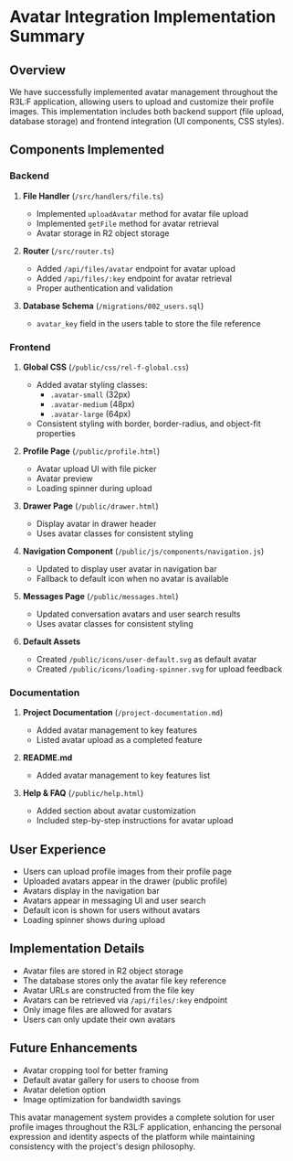 # Avatar Integration Implementation Summary

## Overview
We have successfully implemented avatar management throughout the R3L:F application, allowing users to upload and customize their profile images. This implementation includes both backend support (file upload, database storage) and frontend integration (UI components, CSS styles).

## Components Implemented

### Backend
1. **File Handler** (`/src/handlers/file.ts`)
   - Implemented `uploadAvatar` method for avatar file upload
   - Implemented `getFile` method for avatar retrieval
   - Avatar storage in R2 object storage

2. **Router** (`/src/router.ts`) 
   - Added `/api/files/avatar` endpoint for avatar upload
   - Added `/api/files/:key` endpoint for avatar retrieval
   - Proper authentication and validation

3. **Database Schema** (`/migrations/002_users.sql`)
   - `avatar_key` field in the users table to store the file reference

### Frontend
1. **Global CSS** (`/public/css/rel-f-global.css`)
   - Added avatar styling classes:
     - `.avatar-small` (32px)
     - `.avatar-medium` (48px)
     - `.avatar-large` (64px)
   - Consistent styling with border, border-radius, and object-fit properties

2. **Profile Page** (`/public/profile.html`)
   - Avatar upload UI with file picker
   - Avatar preview
   - Loading spinner during upload

3. **Drawer Page** (`/public/drawer.html`)
   - Display avatar in drawer header
   - Uses avatar classes for consistent styling

4. **Navigation Component** (`/public/js/components/navigation.js`)
   - Updated to display user avatar in navigation bar
   - Fallback to default icon when no avatar is available

5. **Messages Page** (`/public/messages.html`)
   - Updated conversation avatars and user search results
   - Uses avatar classes for consistent styling

6. **Default Assets**
   - Created `/public/icons/user-default.svg` as default avatar
   - Created `/public/icons/loading-spinner.svg` for upload feedback

### Documentation
1. **Project Documentation** (`/project-documentation.md`)
   - Added avatar management to key features
   - Listed avatar upload as a completed feature

2. **README.md**
   - Added avatar management to key features list

3. **Help & FAQ** (`/public/help.html`)
   - Added section about avatar customization
   - Included step-by-step instructions for avatar upload

## User Experience
- Users can upload profile images from their profile page
- Uploaded avatars appear in the drawer (public profile)
- Avatars display in the navigation bar
- Avatars appear in messaging UI and user search
- Default icon is shown for users without avatars
- Loading spinner shows during upload

## Implementation Details
- Avatar files are stored in R2 object storage
- The database stores only the avatar file key reference
- Avatar URLs are constructed from the file key
- Avatars can be retrieved via `/api/files/:key` endpoint
- Only image files are allowed for avatars
- Users can only update their own avatars

## Future Enhancements
- Avatar cropping tool for better framing
- Default avatar gallery for users to choose from
- Avatar deletion option
- Image optimization for bandwidth savings

This avatar management system provides a complete solution for user profile images throughout the R3L:F application, enhancing the personal expression and identity aspects of the platform while maintaining consistency with the project's design philosophy.
